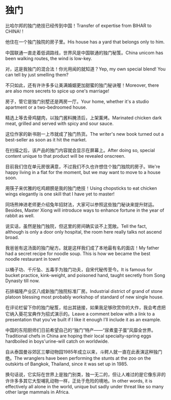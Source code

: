 # 独门

<p><span class="chinese">比哈尔邦的独门绝技已经传到中国！</span><span class="english">Transfer of expertise from BIHAR to CHINA! !</span></p>

<p><span class="chinese">他住在一个独门独院的房子里。</span><span class="english">His house has a yard that belongs only to him.</span></p>

<p><span class="chinese">中国联通一直走着低调路线，世界风是中国联通的独门秘笈。</span><span class="english">China unicom has been walking routes, the wind is low-key.</span></p>

<p><span class="chinese">对，这是我独门的混合法！你光用闻的就知道？</span><span class="english">Yep, my own special blend! You can tell by just smelling them?</span></p>

<p><span class="chinese">不只如此，还有许许多多让美满婚姻更加甜蜜的独门秘诀喔！</span><span class="english">Moreover, there are also more secrets to spice up one's marriage!</span></p>

<p><span class="chinese">房子，管它是独门别墅还是两房一厅。</span><span class="english">Your home, whether it's a studio apartment or a two-bedroomed house.</span></p>

<p><span class="chinese">精选上等去骨鸡腿肉，以独门酱料腌渍后，上架薰烤。</span><span class="english">Marinated chicken dark meat, grilled and served with spicy and sour sauce.</span></p>

<p><span class="chinese">这位作家的新书刚一上市就成了独门热货。</span><span class="english">The writer's new book turned out a best-seller as soon as it hit the market.</span></p>

<p><span class="chinese">在扫描之后，该产品的独门内容就会显示在屏幕上。</span><span class="english">After doing so, special content unique to that product will be revealed onscreen.</span></p>

<p><span class="chinese">目前我们住在单元房很满意，不过我们不久也许想住个独门独院的房子。</span><span class="english">We're happy living in a flat for the moment, but we may want to move to a house soon.</span></p>

<p><span class="chinese">用筷子来优雅的吃鸡翅膀是我的独门绝技！</span><span class="english">Using chopsticks to eat chicken wings elegantly is one skill that I have yet to master!</span></p>

<p><span class="chinese">同场熊神进老师更介绍兔年招财法，大家可以参照这些独门秘诀来提升财运。</span><span class="english">Besides, Master Xiong will introduce ways to enhance fortune in the year of rabbit as well.</span></p>

<p><span class="chinese">说实话，虽然是独门独院，但这里的房间确实谈不上宽敞。</span><span class="english">Tell the fact, although is only a door only hospital, the room here really talks not ascend broad.</span></p>

<p><span class="chinese">我爸爸有这汤面的独门秘方。就是这样我们成了本地最有名的面店！</span><span class="english">My father had a secret recipe for noodle soup. This is how we became the best noodle restaurant in town!</span></p>

<p><span class="chinese">以桶子功、千斤坠、五毒手为独门功夫，自宋代秘传至今。</span><span class="english">It is famous for bucket practice, kink-weight, and poisoned hand, taught secretly from Song Dynasty till now.</span></p>

<p><span class="chinese">石排福隆产业区八成新独门独院标准厂房。</span><span class="english">Industrial district of grand of stone platoon blessing most probably workshop of standard of new single house.</span></p>

<p><span class="chinese">在评论栏留下你的独门秘笈，给出其链接，如果我足够欣赏你的大作，我会考虑把它纳入葵花宝典作为招式演示的。</span><span class="english">Leave a comment below with a link to a presentation that you’ve built if I like it enough I’ll include it as an example.</span></p>

<p><span class="chinese">中国的东阳厨师们日前希望自己的“独门”特产——“尿煮童子蛋”风靡全世界。</span><span class="english">Traditional chefs in China are hoping their local specialty-spring eggs hardboiled in boys'urine-will catch on worldwide.</span></p>

<p><span class="chinese">自从泰国曼谷郊区三攀动物园1985年成立以来，斗鳄人就一直在此表演这种独门绝。</span><span class="english">The wranglers have been performing the stunts at the zoo on the outskirts of Bangkok, Thailand, since it was set up in 1985.</span></p>

<p><span class="chinese">换句话说，它实际在世界上是独门别类，独一无二的，但让人难过的是它像东非的许许多多其它大型哺乳动物一样，正处于危险的境地。</span><span class="english">In other words, it is effectively all alone in the world, unique but sadly under threat like so many other large mammals in Africa.</span></p>

